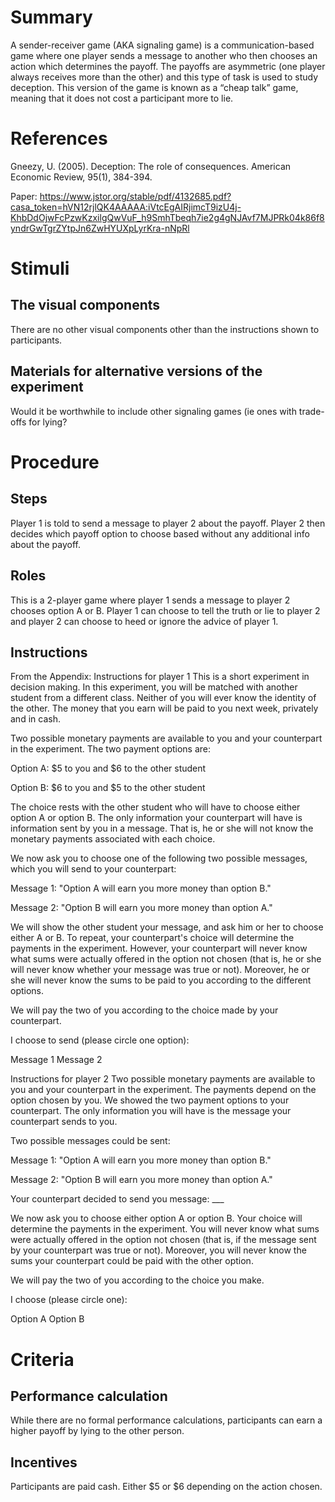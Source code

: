 # Summary
A sender-receiver game (AKA signaling game) is a communication-based game where one player sends a message to another who then chooses an action which determines the payoff. The payoffs are asymmetric (one player always receives more than the other) and this type of task is used to study deception. This version of the game is known as a “cheap talk” game, meaning that it does not cost a participant more to lie.

# References
Gneezy, U. (2005). Deception: The role of consequences. American Economic Review, 95(1), 384-394.

Paper: https://www.jstor.org/stable/pdf/4132685.pdf?casa_token=hVN12rjlQK4AAAAA:iVtcEgAIRjimcT9izU4j-KhbDdOjwFcPzwKzxilgQwVuF_h9SmhTbeqh7ie2g4gNJAvf7MJPRk04k86f8yndrGwTgrZYtpJn6ZwHYUXpLyrKra-nNpRl


# Stimuli
## The visual components
There are no other visual components other than the instructions shown to participants.

## Materials for alternative versions of the experiment 
Would it be worthwhile to include other signaling games (ie ones with trade-offs for lying?

# Procedure
## Steps
Player 1 is told to send a message to player 2 about the payoff.
Player 2 then decides which payoff option to choose based without any additional info about the payoff.

## Roles 
This is a 2-player game where player 1 sends a message to player 2 chooses option A or B. Player 1 can choose to tell the truth or lie to player 2 and player 2 can choose to heed or ignore the advice of player 1. 

## Instructions
From the Appendix:
Instructions for player 1
This is a short experiment in decision making. In this experiment, you will be matched with another student from a different class. Neither of you will ever know the identity of the other. The money that you earn will be paid to you next week, privately and in cash.

Two possible monetary payments are available to you and your counterpart in the experiment. The two payment options are:

Option A: $5 to you and $6 to the other student

Option B: $6 to you and $5 to the other student

The choice rests with the other student who will have to choose either option A or option B. The only information your counterpart will have is information sent by you in a message. That is, he or she will not know the monetary payments associated with each choice.

We now ask you to choose one of the following two possible messages, which you will send to your counterpart:

Message 1: "Option A will earn you more money than option B."

Message 2: "Option B will earn you more money than option A."

We will show the other student your message, and ask him or her to choose either A or B. To repeat, your counterpart's choice will determine the payments in the experiment. However, your counterpart will never know what sums were actually offered in the option not chosen (that is, he or she will never know whether your message was true or not). Moreover, he or she will never know the sums to be paid to you according to the different options.

We will pay the two of you according to the choice made by your counterpart.

I choose to send (please circle one option):

Message 1 Message 2

Instructions for player 2
Two possible monetary payments are available to you and your counterpart in the experiment. The payments depend on the option chosen by you. We showed the two payment options to your counterpart. The only information you will have is the message your counterpart sends to you.

Two possible messages could be sent:

Message 1: "Option A will earn you more money than option B."

Message 2: "Option B will earn you more money than option A."

Your counterpart decided to send you message: ___

We now ask you to choose either option A or option B. Your choice will determine the payments in the experiment. You will never know what sums were actually offered in the option not chosen (that is, if the message sent by your counterpart was true or not). Moreover, you will never know the sums your counterpart could be paid with the other option.

We will pay the two of you according to the choice you make.

I choose (please circle one):

Option A Option B


# Criteria
## Performance calculation
While there are no formal performance calculations, participants can earn a higher payoff by lying to the other person.

## Incentives
Participants are paid cash. Either $5 or $6 depending on the action chosen.
